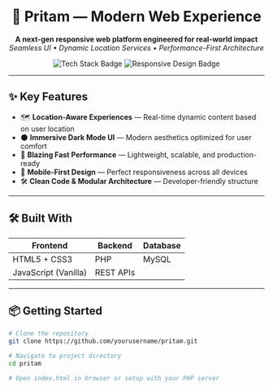 <h1 align="center">🚀 Pritam — Modern Web Experience</h1>

<p align="center">
  <b>A next-gen responsive web platform engineered for real-world impact</b><br>
  <i>Seamless UI • Dynamic Location Services • Performance-First Architecture</i>
</p>

<p align="center">
  <img src="https://img.shields.io/badge/HTML5-CSS3-JS-PHP-blueviolet?style=for-the-badge" alt="Tech Stack Badge">
  <img src="https://img.shields.io/badge/Responsive-Design-critical?style=for-the-badge" alt="Responsive Design Badge">
</p>

---

## ✨ Key Features

- 🗺️ **Location-Aware Experiences** — Real-time dynamic content based on user location
- 🌑 **Immersive Dark Mode UI** — Modern aesthetics optimized for user comfort
- 🚀 **Blazing Fast Performance** — Lightweight, scalable, and production-ready
- 📱 **Mobile-First Design** — Perfect responsiveness across all devices
- 🛠️ **Clean Code & Modular Architecture** — Developer-friendly structure

---

## 🛠️ Built With
| Frontend | Backend | Database |
|----------|---------|----------|
| HTML5 + CSS3 | PHP | MySQL |
| JavaScript (Vanilla) | REST APIs | |

---

## 📦 Getting Started

```bash
# Clone the repository
git clone https://github.com/yourusername/pritam.git

# Navigate to project directory
cd pritam

# Open index.html in browser or setup with your PHP server
